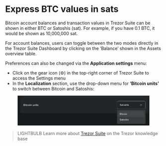 # Express BTC values in sats

Bitcoin account balances and transaction values in Trezor Suite can be shown in either BTC or Satoshis (sat). For example, if you have 0.1 BTC, it would be shown as 10,000,000 sat.

For account balances, users can toggle between the two modes directly in the Trezor Suite Dashboard by clicking on the ‘Balance’ shown in the Assets overview table.

Preferences can also be changed via the **Application settings** menu:

* Click on the gear icon (⚙️) in the top-right corner of Trezor Suite to access the Settings menu
* In the **Localization** section, use the drop-down menu for **‘Bitcoin units’** to switch between Bitcoin and Satoshis:

<figure><img src="../../../.gitbook/assets/Bitcoin_units.png" alt=""><figcaption></figcaption></figure>

> LIGHTBULB Learn more about [Trezor Suite](https://trezor.io/learn/a/trezor-suite-app-settings) on the Trezor knowledge base
